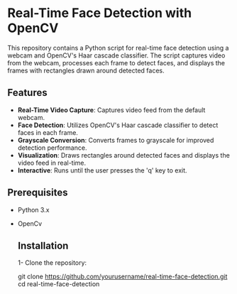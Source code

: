 # Real-Time Face Detection with OpenCV

This repository contains a Python script for real-time face detection using a webcam and OpenCV's Haar cascade classifier. The script captures video from the webcam, processes each frame to detect faces, and displays the frames with rectangles drawn around detected faces.

## Features
- **Real-Time Video Capture**: Captures video feed from the default webcam.
- **Face Detection**: Utilizes OpenCV's Haar cascade classifier to detect faces in each frame.
- **Grayscale Conversion**: Converts frames to grayscale for improved detection performance.
- **Visualization**: Draws rectangles around detected faces and displays the video feed in real-time.
- **Interactive**: Runs until the user presses the 'q' key to exit.

## Prerequisites
- Python 3.x
- OpenCv

  ## Installation
  1- Clone the repository:

  git clone https://github.com/yourusername/real-time-face-detection.git
cd real-time-face-detection
